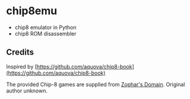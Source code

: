 # chip8emu

- chip8 emulator in Python
- chip8 ROM disassembler

## Credits

Inspired by [https://github.com/aquova/chip8-book](https://github.com/aquova/chip8-book)

The provided Chip-8 games are supplied from [Zophar's Domain](https://www.zophar.net/pdroms/chip8/chip-8-games-pack.html). Original author unknown.
